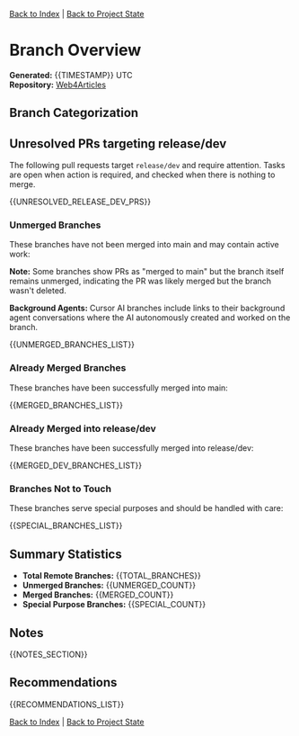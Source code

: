 [Back to Index](../../../index.md) | [Back to Project State](./project.state.md)

# Branch Overview

**Generated:** {{TIMESTAMP}} UTC  
**Repository:** [Web4Articles](https://github.com/Cerulean-Circle-GmbH/Web4Articles)

## Branch Categorization

## Unresolved PRs targeting release/dev

The following pull requests target `release/dev` and require attention. Tasks are open when action is required, and checked when there is nothing to merge.

{{UNRESOLVED_RELEASE_DEV_PRS}}

### Unmerged Branches

These branches have not been merged into main and may contain active work:

**Note:** Some branches show PRs as "merged to main" but the branch itself remains unmerged, indicating the PR was likely merged but the branch wasn't deleted.

**Background Agents:** Cursor AI branches include links to their background agent conversations where the AI autonomously created and worked on the branch.

{{UNMERGED_BRANCHES_LIST}}

### Already Merged Branches

These branches have been successfully merged into main:

{{MERGED_BRANCHES_LIST}}

### Already Merged into release/dev

These branches have been successfully merged into release/dev:

{{MERGED_DEV_BRANCHES_LIST}}

### Branches Not to Touch

These branches serve special purposes and should be handled with care:

{{SPECIAL_BRANCHES_LIST}}

## Summary Statistics

- **Total Remote Branches:** {{TOTAL_BRANCHES}}
- **Unmerged Branches:** {{UNMERGED_COUNT}}
- **Merged Branches:** {{MERGED_COUNT}}
- **Special Purpose Branches:** {{SPECIAL_COUNT}}

## Notes

{{NOTES_SECTION}}

## Recommendations

{{RECOMMENDATIONS_LIST}}

[Back to Index](../../../index.md) | [Back to Project State](./project.state.md)